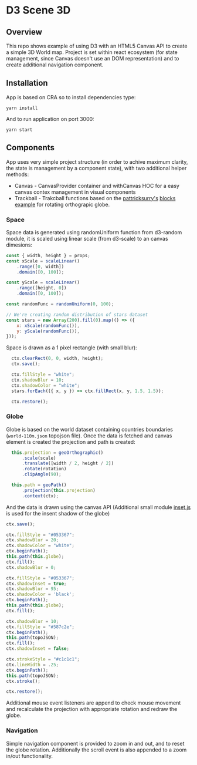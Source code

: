 D3 Scene 3D
===

## Overview
This repo shows example of using D3 with an HTML5 Canvas API to create a simple 3D World map. Project is set within react ecosystem (for state management, since Canvas doesn't use an DOM representation) and to create additional navigation component.

## Installation
App is based on CRA so to install dependencies type:
```
yarn install
```
And to run application on port 3000:
```
yarn start
```

## Components

App uses very simple project structure (in order to achive maximum clarity, the state is management by a component state), with two additional helper methods:
- Canvas - CanvasProvider container and withCanvas HOC for a easy canvas contex management in visual components
- Trackball - Trakcball functions based on the [pattricksurry's](http://bl.ocks.org/patricksurry) [blocks example](http://bl.ocks.org/patricksurry/5721459) for rotating orthograpic globe.
### Space
Space data is generated using randomUniform function from d3-random module, it is scaled using linear scale (from d3-scale) to an canvas dimesions:
```js
const { width, height } = props;
const xScale = scaleLinear()
    .range([0, width])
    .domain([0, 100]);

const yScale = scaleLinear()
    .range([height, 0])
    .domain([0, 100]);

const randomFunc = randomUniform(0, 100);

// We're creating random distribution of stars dataset
const stars = new Array(200).fill(0).map(() => ({
    x: xScale(randomFunc()),
    y: yScale(randomFunc()),
}));
```
Space is drawn as a 1 pixel rectangle (with small blur):
```js
  ctx.clearRect(0, 0, width, height);
  ctx.save();

  ctx.fillStyle = "white";
  ctx.shadowBlur = 10;
  ctx.shadowColor = "white";
  stars.forEach(({ x, y }) => ctx.fillRect(x, y, 1.5, 1.5));

  ctx.restore();
```
### Globe
Globe is based on the world dataset containing countries boundaries (`world-110m.json` topojson file).
Once the data is fetched and canvas element is created the projection and path is created:
```js
  this.projection = geoOrthographic()
      .scale(scale)
      .translate([width / 2, height / 2])
      .rotate(rotation)
      .clipAngle(90);

  this.path = geoPath()
      .projection(this.projection)
      .context(ctx);
```

And the data is drawn using the canvas API (Additional small module [inset.js](https://github.com/patlillis/inset.js) is used for the insent shadow of the globe)
```js
ctx.save();

ctx.fillStyle = "#053367";
ctx.shadowBlur = 20;
ctx.shadowColor = "white";
ctx.beginPath();
this.path(this.globe);
ctx.fill();
ctx.shadowBlur = 0;

ctx.fillStyle = "#053367";
ctx.shadowInset = true;
ctx.shadowBlur = 95;
ctx.shadowColor = 'black';
ctx.beginPath();
this.path(this.globe);
ctx.fill();

ctx.shadowBlur = 10;
ctx.fillStyle = "#587c2e";
ctx.beginPath();
this.path(topoJSON);
ctx.fill();
ctx.shadowInset = false;

ctx.strokeStyle = "#c1c1c1";
ctx.lineWidth = .25;
ctx.beginPath();
this.path(topoJSON);
ctx.stroke();

ctx.restore();
```

Additional mouse event listeners are append to check mouse movement and recalculate the projection with appropriate rotation and redraw the globe.


### Navigation

Simple navigation component is provided to zoom in and out, and to reset the globe rotation. Additionally the scroll event is also appended to a zoom in/out functionality.